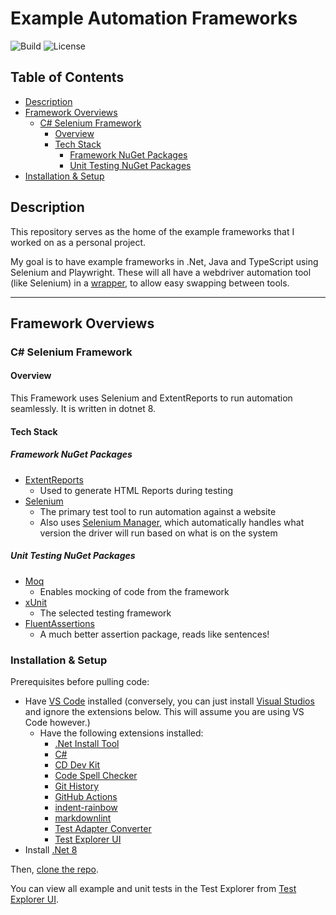 # Example Automation Frameworks

![Build](https://img.shields.io/github/actions/workflow/status/chasemieras/automation-framework-example/.github/workflows/dotnet.yml)
![License](https://img.shields.io/github/license/chasemieras/automation-framework-example)

## Table of Contents

- [Description](#description)
- [Framework Overviews](#framework-overviews)
  - [C# Selenium Framework](#c-selenium-framework)
    - [Overview](#overview)
    - [Tech Stack](#tech-stack)
      - [Framework NuGet Packages](#framework-nuget-packages)
      - [Unit Testing NuGet Packages](#unit-testing-nuget-packages)
- [Installation & Setup](#installation--setup)

## Description

This repository serves as the home of the example frameworks that I worked on as a personal project.

My goal is to have example frameworks in .Net, Java and TypeScript using Selenium and Playwright.
These will all have a webdriver automation tool (like Selenium) in a [wrapper](https://en.wikipedia.org/wiki/Wrapper_function), to allow easy swapping between tools.

---

## Framework Overviews

### C# Selenium Framework

#### Overview

This Framework uses Selenium and ExtentReports to run automation seamlessly. It is written in dotnet 8.

#### Tech Stack

##### Framework NuGet Packages

- [ExtentReports](https://extentreports.com/)
  - Used to generate HTML Reports during testing
- [Selenium](https://www.selenium.dev/)
  - The primary test tool to run automation against a website
  - Also uses [Selenium Manager](https://www.selenium.dev/documentation/selenium_manager/), which automatically handles what version the driver will run based on what is on the system

##### Unit Testing NuGet Packages

- [Moq](https://github.com/moq/moq4)
  - Enables mocking of code from the framework
- [xUnit](https://xunit.net/)
  - The selected testing framework
- [FluentAssertions](https://fluentassertions.com/)
  - A much better assertion package, reads like sentences!

### Installation & Setup

Prerequisites before pulling code:

- Have [VS Code](https://code.visualstudio.com/) installed (conversely, you can just install [Visual Studios](https://visualstudio.microsoft.com/) and ignore the extensions below. This will assume you are using VS Code however.)
  - Have the following extensions installed:
    - [.Net Install Tool](https://marketplace.visualstudio.com/items?itemName=ms-dotnettools.vscode-dotnet-runtime)
    - [C#](https://marketplace.visualstudio.com/items?itemName=ms-dotnettools.csharp)
    - [CD Dev Kit](https://marketplace.visualstudio.com/items?itemName=ms-vscode.vs-code-cd-devkit)
    - [Code Spell Checker](https://marketplace.visualstudio.com/items?itemName=streetsidesoftware.code-spell-checker)
    - [Git History](https://marketplace.visualstudio.com/items?itemName=donjayamanne.githistory)
    - [GitHub Actions](https://marketplace.visualstudio.com/items?itemName=cschleiden.vscode-github-actions)
    - [indent-rainbow](https://marketplace.visualstudio.com/items?itemName=oderwat.indent-rainbow)
    - [markdownlint](https://marketplace.visualstudio.com/items?itemName=DavidAnson.vscode-markdownlint)
    - [Test Adapter Converter](https://marketplace.visualstudio.com/items?itemName=hbenl.test-adapter-converter)
    - [Test Explorer UI](https://marketplace.visualstudio.com/items?itemName=hbenl.vscode-test-explorer)
- Install [.Net 8](https://dotnet.microsoft.com/en-us/download/dotnet/8.0)

Then, [clone the repo](https://github.com/chasemieras/automation-framework-example.git).

You can view all example and unit tests in the Test Explorer from [Test Explorer UI](https://marketplace.visualstudio.com/items?itemName=hbenl.vscode-test-explorer).
